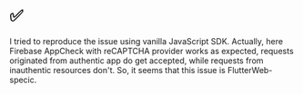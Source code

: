 # ✅
I tried to reproduce the issue using vanilla JavaScript SDK. Actually, here Firebase AppCheck with reCAPTCHA provider works as expected, requests originated from authentic app do get accepted, while requests from inauthentic resources don't. So, it seems that this issue is FlutterWeb-specic. 